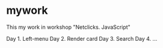 # mywork
This my work in workshop "Netclicks. JavaScript"

Day 1. Left-menu
Day 2. Render card
Day 3. Search
Day 4. ...
